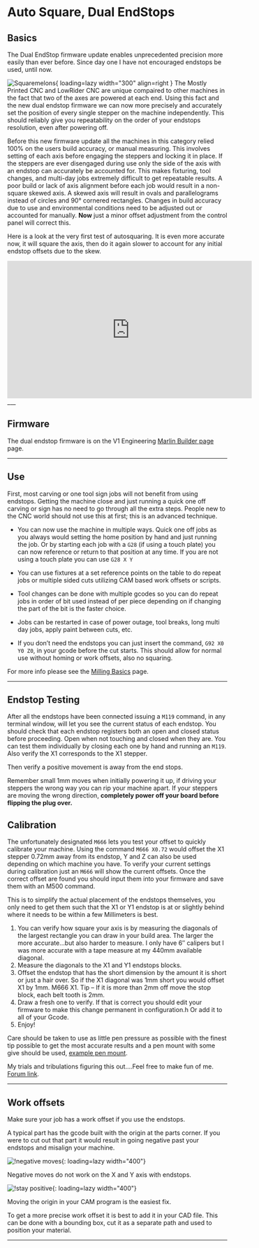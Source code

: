 # Auto Square, Dual EndStops

## Basics

The Dual EndStop firmware update enables unprecedented precision more easily than ever before. Since
day one I have not encouraged endstops be used, until now.

![Squaremelons](../img/old/2017/11/Squaremelon.jpg){ loading=lazy width="300" align=right }
The Mostly Printed CNC and LowRider CNC are unique compaired to other machines in the fact that two of the axes are powered at
each end. Using this fact and the new dual endstop firmware we can now more precisely
and accurately set the position of every single stepper on the machine independently. This should
reliably give you repeatability on the order of your endstops resolution, even after powering off.

Before this new firmware update all the machines in this category relied 100% on the users build
accuracy, or manual measuring. This involves setting of each axis before engaging the steppers and
locking it in place. If the steppers are ever disengaged during use only the side of the axis with
an endstop can accurately be accounted for. This makes fixturing, tool changes, and multi-day jobs
extremely difficult to get repeatable results. A poor build or lack of axis alignment before each
job would result in a non-square skewed axis. A skewed axis will result in ovals and parallelograms
instead of circles and 90° cornered rectangles. Changes in build accuracy due to use and
environmental conditions need to be adjusted out or accounted for manually. **Now** just a minor offset
adjustment from the control panel will correct this.

Here is a look at the very first test of autosquaring. It is even more accurate now, it will square the axis, then do it again slower to account for any initial endstop offsets due to the skew.
<iframe width="560" height="315" src="https://www.youtube.com/embed/F-tw3WuV8jk"
  title="YouTube video player" frameborder="0" allow="accelerometer; autoplay;
  clipboard-write; encrypted-media; gyroscope; picture-in-picture" allowfullscreen></iframe>
___

## Firmware

The dual endstop firmware is on the V1 Engineering [Marlin Builder page](https://docs.v1engineering.com/electronics/marlin-firmware/)
page.
___

## Use

First, most carving or one tool sign jobs will not benefit from using endstops. Getting the machine close and just running a
quick one off carving or sign has no need to go through all the extra steps. People new to the CNC
world should not use this at first; this is an advanced technique. 

- You can now use the machine in multiple ways. Quick one off jobs as you always would setting the home
position by hand and just running the job. Or by starting each job with a `G28` (if using a touch
plate) you can now reference or return to that position at any time. If you are not using a touch
plate you can use `G28 X Y`

- You can use fixtures at a set reference points on the table to do repeat jobs or multiple sided
cuts utilizing CAM based work offsets or scripts.

- Tool changes can be done with multiple gcodes so you can do repeat jobs in order of bit used
instead of per piece depending on if changing the part of the bit is the faster choice.

- Jobs can be restarted in case of power outage, tool breaks, long multi day jobs, apply paint
between cuts, etc.

- If you don’t need the endstops you can just insert the command, `G92 X0 Y0 Z0`, in your gcode before
the cut starts. This should allow for normal use without homing or work offsets, also no squaring.

For more info please see the [Milling Basics](../tools/milling-basics.md) page.
___

## Endstop Testing 

After all the endstops have been connected issuing a `M119` command, in any terminal window, will 
let you see the current status of each endstop. You should check that each endstop registers both an 
open and closed status before proceeding. Open when not touching and closed when they are. You can test them individually
by closing each one by hand and running an `M119`. Also verify the X1 corresponds to the X1 stepper.

Then verify a positive movement is away from the end stops.

Remember small 1mm moves when initially powering it up, if driving your steppers the wrong way you
can rip your machine apart. If your steppers are moving the wrong direction, **completely power off
your board before flipping the plug over.**

## Calibration

The unfortunately designated `M666` lets you test your offset to quickly calibrate your machine. Using
the command `M666 X0.72` would offset the X1 stepper 0.72mm away from its endstop, Y and Z can also be
used depending on which machine you have. To verify your current settings during calibration just an `M666` will show the current offsets.
Once the correct offset are found you should input them into your firmware and save them with an M500 command.

This is to simplify the actual placement of the endstops themselves, you only need to get them such
that the X1 or Y1 endstop is at or slightly behind where it needs to be within a few Millimeters is
best.

1. You can verify how square your axis is by measuring the diagonals of the largest rectangle you can
   draw in your build area. The larger the more accurate…but also harder to measure. I only have 6″
   calipers but I was more accurate with a tape measure at my 440mm available diagonal.
2. Measure the diagonals to the X1 and Y1 endstops blocks.
3. Offset the endstop that has the short dimension by the amount it is short or just a hair over. So
   if the X1 diagonal was 1mm short you would offset X1 by 1mm. M666 X1. Tip – If it is more than 2mm
   off move the stop block, each belt tooth is 2mm.
4. Draw a fresh one to verify. If that is correct you should edit your firmware to make this change
   permanent in configuration.h Or add it to all of your Gcode.
5. Enjoy!

Care should be taken to use as little pen pressure as possible with the finest tip possible to get
the most accurate results and a pen mount with some give should be used, [example pen
mount](https://www.thingiverse.com/thing:1612207).

My trials and tribulations figuring this out….Feel free to make fun of me. [Forum
link](https://forum.v1e.com/t/accuracy-step-1-pen/7317).
___


## Work offsets

Make sure your job has a work offset if you use the endstops.

A typical part has the gcode built with the origin at the parts corner. If you were to cut out that
part it would result in going negative past your endstops and misalign your machine.

![!negative moves](../img/old/2017/11/Negative.jpg){: loading=lazy width="400"}

Negative moves do not work on the X and Y axis with endstops.

![!stay positive](../img/old/2017/11/good.jpg){: loading=lazy width="400"}

Moving the origin in your CAM program is the easiest fix.

To get a more precise work offset it is best to add it in your CAD file. This can be done with a
bounding box, cut it as a separate path and used to position your material.
___
